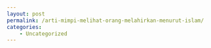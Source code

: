 ```yaml
---
layout: post
permalink: /arti-mimpi-melihat-orang-melahirkan-menurut-islam/
categories:
    - Uncategorized
---
```


